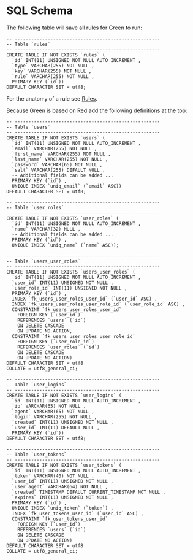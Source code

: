 # SQL Schema

The following table will save all rules for Green to run:

    -- -----------------------------------------------------
    -- Table `rules`
    -- -----------------------------------------------------
    CREATE TABLE IF NOT EXISTS `rules` (
      `id` INT(11) UNSIGNED NOT NULL AUTO_INCREMENT ,
      `type` VARCHAR(255) NOT NULL ,
      `key` VARCHAR(255) NOT NULL ,
      `rule` VARCHAR(255) NOT NULL ,
      PRIMARY KEY (`id`))
    DEFAULT CHARACTER SET = utf8;

For the anatomy of a rule see [Rules](rules).

Because Green is based on [Red](https://github.com/davidstutz/kohana-red) add the following
definitions at the top:

    -- -----------------------------------------------------
    -- Table `users`
    -- -----------------------------------------------------
    CREATE TABLE IF NOT EXISTS `users` (
      `id` INT(11) UNSIGNED NOT NULL AUTO_INCREMENT ,
      `email` VARCHAR(255) NOT NULL ,
      `first_name` VARCHAR(255) NOT NULL ,
      `last_name` VARCHAR(255) NOT NULL ,
      `password` VARCHAR(65) NOT NULL ,
      `salt` VARCHAR(255) DEFAULT NULL ,
      -- Additional fields can be added ...
      PRIMARY KEY (`id`) ,
      UNIQUE INDEX `uniq_email` (`email` ASC))
    DEFAULT CHARACTER SET = utf8;

    -- -----------------------------------------------------
    -- Table `user_roles`
    -- -----------------------------------------------------
    CREATE TABLE IF NOT EXISTS `user_roles` (
      `id` INT(11) UNSIGNED NOT NULL AUTO_INCREMENT ,
      `name` VARCHAR(32) NULL ,
      -- Additional fields can be added ...
      PRIMARY KEY (`id`) ,
      UNIQUE INDEX `uniq_name` (`name` ASC));

    -- -----------------------------------------------------
    -- Table `users_user_roles`
    -- -----------------------------------------------------
    CREATE TABLE IF NOT EXISTS `users_user_roles` (
      `id` INT(11) UNSIGNED NOT NULL AUTO_INCREMENT ,
      `user_id` INT(11) UNSIGNED NOT NULL ,
      `user_role_id` INT(11) UNSIGNED NOT NULL ,
      PRIMARY KEY (`id`) ,
      INDEX `fk_users_user_roles_user_id` (`user_id` ASC) ,
      INDEX `fk_users_user_roles_user_role_id` (`user_role_id` ASC) ,
      CONSTRAINT `fk_users_user_roles_user_id`
        FOREIGN KEY (`user_id`)
        REFERENCES `users` (`id`)
        ON DELETE CASCADE
        ON UPDATE NO ACTION,
      CONSTRAINT `fk_users_user_roles_user_role_id`
        FOREIGN KEY (`user_role_id`)
        REFERENCES `user_roles` (`id`)
        ON DELETE CASCADE
        ON UPDATE NO ACTION)
    DEFAULT CHARACTER SET = utf8
    COLLATE = utf8_general_ci;

    -- -----------------------------------------------------
    -- Table `user_logins`
    -- -----------------------------------------------------
    CREATE TABLE IF NOT EXISTS `user_logins` (
      `id` INT(11) UNSIGNED NOT NULL AUTO_INCREMENT ,
      `ip` VARCHAR(65) NOT NULL ,
      `agent` VARCHAR(65) NOT NULL ,
      `login` VARCHAR(255) NOT NULL ,
      `created` INT(11) UNSIGNED NOT NULL ,
      `user_id` INT(11) DEFAULT NULL ,
      PRIMARY KEY (`id`))
    DEFAULT CHARACTER SET = utf8;

    -- -----------------------------------------------------
    -- Table `user_tokens`
    -- -----------------------------------------------------
    CREATE TABLE IF NOT EXISTS `user_tokens` (
      `id` INT(11) UNSIGNED NOT NULL AUTO_INCREMENT ,
      `token` VARCHAR(40) NOT NULL ,
      `user_id` INT(11) UNSIGNED NOT NULL ,
      `user_agent` VARCHAR(64) NOT NULL ,
      `created` TIMESTAMP DEFAULT CURRENT_TIMESTAMP NOT NULL ,
      `expires` INT(11) UNSIGNED NOT NULL ,
      PRIMARY KEY (`id`) ,
      UNIQUE INDEX `uniq_token` (`token`) ,
      INDEX `fk_user_tokens_user_id` (`user_id` ASC) ,
      CONSTRAINT `fk_user_tokens_user_id`
        FOREIGN KEY (`user_id`)
        REFERENCES `users` (`id`)
        ON DELETE CASCADE
        ON UPDATE NO ACTION)
    DEFAULT CHARACTER SET = utf8
    COLLATE = utf8_general_ci;

